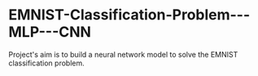 # EMNIST-Classification-Problem---MLP---CNN
Project's aim is to build a neural network model to solve the EMNIST classification problem.
